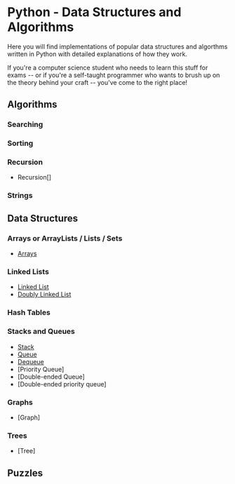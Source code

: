 # Python - Data Structures and Algorithms

Here you will find implementations of popular data structures and algorthms written in Python with detailed explanations of how they work.

If you're a computer science student who needs to learn this stuff for exams -- or if you're a self-taught programmer who wants to brush up on the theory behind your craft -- you've come to the right place!

## Algorithms

### Searching

### Sorting

### Recursion
 - Recursion[]

### Strings

## Data Structures

### Arrays or ArrayLists / Lists / Sets
- [Arrays](Array)

### Linked Lists
- [Linked List](Linked%20List) 
- [Doubly Linked List](Doubly-Linked%20List)

### Hash Tables

### Stacks and Queues
- [Stack](Stack)
- [Queue](Queue)
- [Dequeue](Dequeue)
- [Priority Queue]
- [Double-ended Queue]
- [Double-ended priority queue]

### Graphs
- [Graph] 

### Trees
- [Tree]

## Puzzles